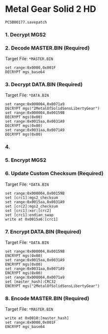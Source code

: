 #  Metal Gear Solid 2 HD 

`PCSB00177.savepatch`

### 1. Decrypt MGS2
### 2. Decode MASTER.BIN (Required)

Target File: `*MASTER.BIN`

```
set range:0x0000,0x001F
DECRYPT mgs_base64
```

### 3. Decrypt DATA.BIN (Required)

Target File: `*DATA.BIN`

```
set range:0x000004,0x0071a9
DECRYPT mgs("2MetalOfSolidSonsLibertyGear")
set range:0x000004,0x00159B
DECRYPT mgs(0x00)
set range:0x0015aa,0x0031A9
DECRYPT mgs(0x00)
set range:0x0031aa,0x0071A9
DECRYPT mgs(0x00)
```

### 4. 
### 5. Encrypt MGS2
### 6. Update Custom Checksum (Required)

Target File: `*DATA.BIN`

```
set range:0x000004,0x00159B
set [crc1]:mgs2_checksum
set range:0x0015aa,0x0031A9
set [crc2]:mgs2_checksum
set [crc1]:xor:[crc2]
set [crc1]:endian_swap
write at 0x0015a6:[crc1]
```

### 7. Encrypt DATA.BIN (Required)

Target File: `*DATA.BIN`

```
set range:0x000004,0x00159B
ENCRYPT mgs(0x00)
set range:0x0015aa,0x0031A9
ENCRYPT mgs(0x00)
set range:0x0031aa,0x0071A9
ENCRYPT mgs(0x00)
set range:0x000004,0x0071a9
set [master_hash]:CRC32
ENCRYPT mgs("2MetalOfSolidSonsLibertyGear")
```

### 8. Encode MASTER.BIN (Required)

Target File: `*MASTER.BIN`

```
write at 0x0010:[master_hash]
set range:0x0000,0x001F
ENCRYPT mgs_base64
```

